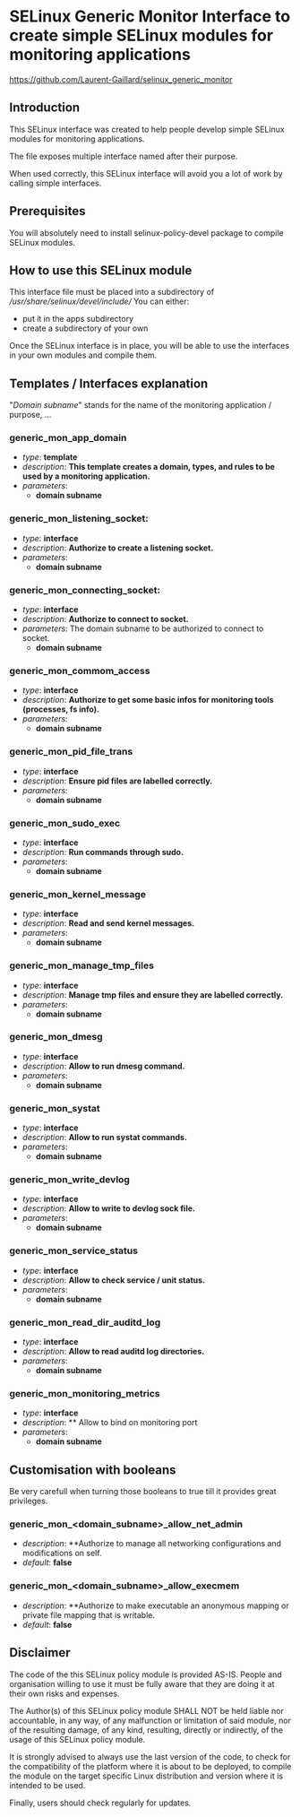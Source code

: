 SELinux Generic Monitor Interface to create simple SELinux modules for monitoring applications
==========================================================

<https://github.com/Laurent-Gaillard/selinux_generic_monitor>

## Introduction

This SELinux interface was created to help people develop simple SELinux modules for monitoring applications.

The file exposes multiple interface named after their purpose.

When used correctly, this SELinux interface will avoid you a lot of work by calling simple interfaces.

## Prerequisites

You will absolutely need to install selinux-policy-devel package to compile SELinux modules.

## How to use this SELinux module

This interface file must be placed into a subdirectory of */usr/share/selinux/devel/include/*
You can either:

- put it in the apps subdirectory  
- create a subdirectory of your own

Once the SELinux interface is in place, you will be able to use the interfaces in your own
modules and compile them.

## Templates / Interfaces explanation

"*Domain subname*" stands for the name of the monitoring application / purpose, ...

### generic_mon_app_domain

- *type*: **template**
- *description*:  **This template creates a domain, types, and rules to be used by a monitoring application.**
- *parameters*:
  - **domain subname**

### generic_mon_listening_socket:

- *type*: **interface**
- *description*:  **Authorize to create a listening socket.**
- *parameters*:
  - **domain subname**

### generic_mon_connecting_socket:

- *type*: **interface**
- *description*:  **Authorize to connect to socket.**
- *parameters*: The domain subname to be authorized to connect to socket.
  - **domain subname**

### generic_mon_commom_access

- *type*: **interface**
- *description*:  **Authorize to get some basic infos for monitoring tools (processes, fs info).**
- *parameters*:
  - **domain subname**
### generic_mon_pid_file_trans

- *type*: **interface**
- *description*:  **Ensure pid files are labelled correctly.**
- *parameters*:
  - **domain subname**

### generic_mon_sudo_exec

- *type*: **interface**
- *description*:  **Run commands through sudo.**
- *parameters*:
  - **domain subname**

### generic_mon_kernel_message

- *type*: **interface**
- *description*:  **Read and send kernel messages.**
- *parameters*:
  - **domain subname**

### generic_mon_manage_tmp_files

- *type*: **interface**
- *description*:  **Manage tmp files and ensure they are labelled correctly.**
- *parameters*:
  - **domain subname**

### generic_mon_dmesg

- *type*: **interface**
- *description*:  **Allow to run dmesg command.**
- *parameters*:
  - **domain subname**

### generic_mon_systat

- *type*: **interface**
- *description*:  **Allow to run systat commands.**
- *parameters*:
  - **domain subname**

### generic_mon_write_devlog

- *type*: **interface**
- *description*:  **Allow to write to devlog sock file.**
- *parameters*:
  - **domain subname**

### generic_mon_service_status

- *type*: **interface**
- *description*:  **Allow to check service / unit status.**
- *parameters*:
  - **domain subname**

### generic_mon_read_dir_auditd_log

- *type*: **interface**
- *description*:  **Allow to read auditd log directories.**
- *parameters*:
  - **domain subname**

### generic_mon_monitoring_metrics

- *type*: **interface**
- *description*:  ** Allow to bind on monitoring port
- *parameters*:
  - **domain subname**

## Customisation with booleans

Be very carefull when turning those booleans to true till it provides great privileges.
### generic_mon_**<domain_subname>**_allow_net_admin

- *description*:  **Authorize to manage all networking configurations and modifications on self.
- *default*: **false**

### generic_mon_**<domain_subname>**_allow_execmem

- *description*:  **Authorize to make executable an anonymous mapping or private file mapping that is writable.
- *default*: **false**

## Disclaimer

The code of the this SELinux policy module is provided AS-IS. People and organisation willing to use it must be fully aware that they are doing it at their own risks and expenses.

The Author(s) of this SELinux policy module SHALL NOT be held liable nor accountable, in any way, of any malfunction or limitation of said module, nor of the resulting damage, of any kind, resulting, directly or indirectly, of the usage of this SELinux policy module.

It is strongly advised to always use the last version of the code, to check for the compatibility of the platform where it is about to be deployed, to compile the module on the target specific Linux distribution and version where it is intended to be used.

Finally, users should check regularly for updates.
